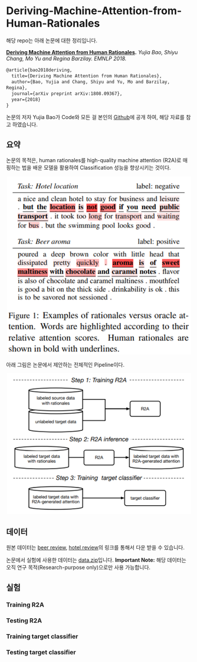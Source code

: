 # Deriving-Machine-Attention-from-Human-Rationales

해당 repo는 아래 논문에 대한 정리입니다.

**[Deriving Machine Attention from Human Rationales](https://arxiv.org/pdf/1808.09367.pdf).** *Yujia Bao, Shiyu Chang, Mo Yu and Regina Barzilay. EMNLP 2018.* 
```
@article{bao2018deriving,
  title={Deriving Machine Attention from Human Rationales},
  author={Bao, Yujia and Chang, Shiyu and Yu, Mo and Barzilay, Regina},
  journal={arXiv preprint arXiv:1808.09367},
  year={2018}
}
```

논문의 저자 Yujia Bao가 Code와 모든 걸 본인의 [Github](https://github.com/YujiaBao/R2A)에 공개 하여, 해당 자료를 참고 하였습니다.


## 요약
논문의 목적은, human rationales를 high-quality machine attention (R2A)로 매핑하는 법을 배운 모델을 활용하여 Classification 성능을 향상시키는 것이다.

<p align="center">
<img src="figure/rationales.png" alt="drawing" width="500"/>
</p>

아래 그림은 논문에서 제안하는 전체적인 Pipeline이다.

<p align="center">
<img src="figure/pipeline.png" alt="drawing" width="500"/>
</p>


## 데이터
원본 데이터는 [beer review](https://snap.stanford.edu/data/web-BeerAdvocate.html), [hotel review](http://www.cs.virginia.edu/~hw5x/dataset.html)의 링크를 통해서 다운 받을 수 있습니다.

논문에서 실험에 사용한 데이터는 [data.zip](https://people.csail.mit.edu/yujia/files/r2a/data.zip)입니다.
**Important Note:** 해당 데이터는 오직 연구 목적(Research-purpose only)으로만 사용 가능합니다.


## 실험
### Training R2A

### Testing R2A

### Training target classifier

### Testing target classifier
